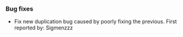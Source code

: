 ### Bug fixes

- Fix new duplication bug caused by poorly fixing the previous. First reported by: Sigmenzzz